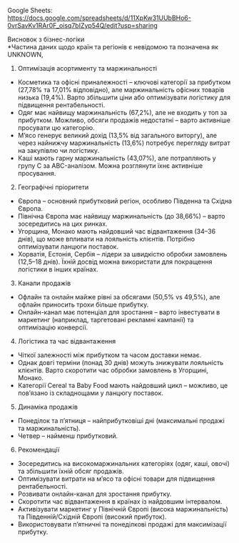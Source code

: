 Google Sheets: https://docs.google.com/spreadsheets/d/11XpKw31UUbBHo6-0vrSavKv1RAr0F_oisq7bIZyp54Q/edit?usp=sharing

Висновок з бізнес-логіки  
*Частина даних щодо країн та регіонів є невідомою та позначена як UNKNOWN,

1. Оптимізація асортименту та маржинальності  
- Косметика та офісні приналежності – ключові категорії за прибутком (27,78% та 17,01% відповідно), але маржинальність офісних товарів низька (19,4%). Варто збільшити ціни або оптимізувати логістику для підвищення рентабельності.  
- Одяг має найвищу маржинальність (67,2%), але не входить у топ за прибутком. Можливо, обсяги продажів недостатні – варто активніше просувати цю категорію.  
- М’ясо генерує великий дохід (13,5% від загального виторгу), але через найнижчу маржинальність (13,6%) потребує перегляду витрат на закупівлю чи логістику.  
- Каші мають гарну маржинальність (43,07%), але потрапляють у групу С за ABC-аналізом. Можна розглянути їхнє активніше просування.  

2. Географічні пріоритети
- Європа – основний прибутковий регіон, особливо Південна та Східна Європа.  
- Північна Європа має найвищу маржинальність (до 38,66%) – варто зосередитись на цих ринках.  
- Угорщина, Монако мають найдовший час відвантаження (34–36 днів), що може впливати на лояльність клієнтів. Потрібно оптимізувати ланцюги поставок.  
- Хорватія, Естонія, Сербія – лідери за швидкістю обробки замовлень (12,5–18 днів). Їхній досвід можна використати для покращення логістики в інших країнах.  

3. Канали продажів
- Офлайн та онлайн майже рівні за обсягами (50,5% vs 49,5%), але офлайн приносить трохи більше прибутку.  
- Онлайн-канал має потенціал для зростання – варто інвестувати в маркетинг (наприклад, таргетовані рекламні кампанії) та оптимізацію конверсії.  

4. Логістика та час відвантаження
- Чіткої залежності між прибутком та часом доставки немає.
- Однак довгі терміни (понад 30 днів) можуть знижувати лояльність клієнтів. Варто скоротити час обробки замовлень в Угорщині, Монако.  
- Категорії Cereal та Baby Food мають найдовший цикл – можливо, це пов’язано із складнощами у ланцюгу поставок.  

5. Динаміка продажів
- Понеділок та п’ятниця – найприбутковіші дні (максимальні продажі та маржинальність).  
- Четвер – найменш прибутковий.

6. Рекомендації
- Зосередитись на високомаржинальних категоріях (одяг, каші, овочі) та збільшити їхній обсяг продажів.  
- Оптимізувати витрати на м’ясо та офісні товари для підвищення рентабельності.  
- Розвивати онлайн-канал для зростання прибутку.  
- Скоротити час відвантаження в країнах із найдовшим інтервалом.  
- Активізувати маркетинг у Північній Європі (висока маржинальність) та Південній/Східній Європі (високий прибуток).  
- Використовувати п’ятничні та понеділкові продажі для максимізації прибутку. 
